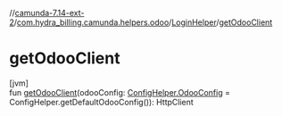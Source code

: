 //[camunda-7.14-ext-2](../../../index.md)/[com.hydra_billing.camunda.helpers.odoo](../index.md)/[LoginHelper](index.md)/[getOdooClient](get-odoo-client.md)

# getOdooClient

[jvm]\
fun [getOdooClient](get-odoo-client.md)(odooConfig: [ConfigHelper.OdooConfig](../../com.hydra_billing.camunda.helpers.common/-config-helper/-odoo-config/index.md) = ConfigHelper.getDefaultOdooConfig()): HttpClient
